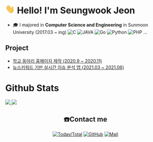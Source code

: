# <img  src="https://raw.githubusercontent.com/ABSphreak/ABSphreak/master/gifs/Hi.gif" width="30px">  Hello! I'm Seungwook Jeon
- 🎓 I majored in **Computer Science and Engineering** in Sunmoon University (2017.03 ~ ing)
<span><img alt="C" src ="https://img.shields.io/badge/C-A8B9CC.svg?&style=for-the-badge&logo=C&logoColor=black"/>
<span><img alt="JAVA" src ="https://img.shields.io/badge/JAVA-007396.svg?&style=for-the-badge&logo=Java&logoColor=white"/>
<span><img alt="Go" src ="https://img.shields.io/badge/Go-00ADD8.svg?&style=for-the-badge&logo=Go&logoColor=white"/>
<span><img alt="Python" src ="https://img.shields.io/badge/Python-3776AB.svg?&style=for-the-badge&logo=Python&logoColor=white"/>
<span><img alt="PHP" src ="https://img.shields.io/badge/PHP-777BB4.svg?&style=for-the-badge&logo=PHP&logoColor=white"/> ...

<!--
## Experience
- 
-->

## Project
- [학교 동아리 홈페이지 제작 (2020.9 ~ 2020.11)](https://github.com/SeungWook0502/20_2_2_webProject)
- [뉴스키워드 기반 실시간 이슈 분석 앱 (2021.03 ~ 2021.06)](https://github.com/SeungWook0502/Today_News)
<!--
## Activity
- 수정
-->
# Github Stats
<a href='#'>
 <img src = "https://github-readme-stats.vercel.app/api?username=SeungWook0502&theme=react&show_icons=true&hide_border=true" height = "180px">
</a>
<a href="#">
 <img src = "https://github-readme-stats.vercel.app/api/top-langs/?username=SeungWook0502&theme=react&layout=compact" height = "180px">
</a>
<div align=center>
 
  
## ☎️Contact me
  
[![Today/Total](https://hits.seeyoufarm.com/api/count/incr/badge.svg?url=https://github.com/SeungWook0502)](https://hits.seeyoufarm.com)
[![GitHub](http://img.shields.io/badge/GitHub-Black?style=flat-square&logo=github&link=https://github.com/SeungWook0502)](https://github.com/SeungWook0502)
[![Mail](https://img.shields.io/badge/Gmail-d14836?style=flat-square&logo=Gmail&logoColor=white&link=mailto:SeongWook0502@gmail.com)](mailto:SeongWook0502@gmail.com)
